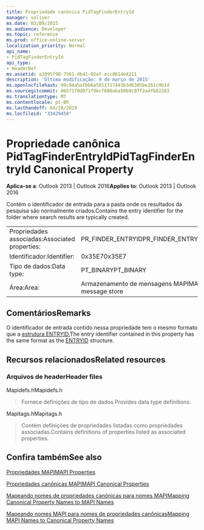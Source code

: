 ```yaml
---
title: Propriedade canônica PidTagFinderEntryId
manager: soliver
ms.date: 03/09/2015
ms.audience: Developer
ms.topic: reference
ms.prod: office-online-server
localization_priority: Normal
api_name:
- PidTagFinderEntryId
api_type:
- HeaderDef
ms.assetid: a3895f90-7561-4b41-92af-ecc8614e4211
description: 'Última modificação: 9 de março de 2015'
ms.openlocfilehash: 99c94a5afbb6a5011f17443b3d6305be261c9b1d
ms.sourcegitcommit: 8657170d071f9bcf680aba50b9c07f2a4fb82283
ms.translationtype: MT
ms.contentlocale: pt-BR
ms.lasthandoff: 04/28/2019
ms.locfileid: "33429450"
---
```

# <a name="pidtagfinderentryid-canonical-property"></a><span data-ttu-id="94b12-103">Propriedade canônica PidTagFinderEntryId</span><span class="sxs-lookup"><span data-stu-id="94b12-103">PidTagFinderEntryId Canonical Property</span></span>

  
  
<span data-ttu-id="94b12-104">**Aplica-se a**: Outlook 2013 | Outlook 2016</span><span class="sxs-lookup"><span data-stu-id="94b12-104">**Applies to**: Outlook 2013 | Outlook 2016</span></span> 
  
<span data-ttu-id="94b12-105">Contém o identificador de entrada para a pasta onde os resultados da pesquisa são normalmente criados.</span><span class="sxs-lookup"><span data-stu-id="94b12-105">Contains the entry identifier for the folder where search results are typically created.</span></span>
  
|||
|:-----|:-----|
|<span data-ttu-id="94b12-106">Propriedades associadas:</span><span class="sxs-lookup"><span data-stu-id="94b12-106">Associated properties:</span></span>  <br/> |<span data-ttu-id="94b12-107">PR_FINDER_ENTRYID</span><span class="sxs-lookup"><span data-stu-id="94b12-107">PR_FINDER_ENTRYID</span></span>  <br/> |
|<span data-ttu-id="94b12-108">Identificador:</span><span class="sxs-lookup"><span data-stu-id="94b12-108">Identifier:</span></span>  <br/> |<span data-ttu-id="94b12-109">0x35E7</span><span class="sxs-lookup"><span data-stu-id="94b12-109">0x35E7</span></span>  <br/> |
|<span data-ttu-id="94b12-110">Tipo de dados:</span><span class="sxs-lookup"><span data-stu-id="94b12-110">Data type:</span></span>  <br/> |<span data-ttu-id="94b12-111">PT_BINARY</span><span class="sxs-lookup"><span data-stu-id="94b12-111">PT_BINARY</span></span>  <br/> |
|<span data-ttu-id="94b12-112">Área:</span><span class="sxs-lookup"><span data-stu-id="94b12-112">Area:</span></span>  <br/> |<span data-ttu-id="94b12-113">Armazenamento de mensagens MAPI</span><span class="sxs-lookup"><span data-stu-id="94b12-113">MAPI message store</span></span>  <br/> |
   
## <a name="remarks"></a><span data-ttu-id="94b12-114">Comentários</span><span class="sxs-lookup"><span data-stu-id="94b12-114">Remarks</span></span>

<span data-ttu-id="94b12-115">O identificador de entrada contido nessa propriedade tem o mesmo formato que a [estrutura ENTRYID.](entryid.md)</span><span class="sxs-lookup"><span data-stu-id="94b12-115">The entry identifier contained in this property has the same format as the [ENTRYID](entryid.md) structure.</span></span> 
  
## <a name="related-resources"></a><span data-ttu-id="94b12-116">Recursos relacionados</span><span class="sxs-lookup"><span data-stu-id="94b12-116">Related resources</span></span>

### <a name="header-files"></a><span data-ttu-id="94b12-117">Arquivos de header</span><span class="sxs-lookup"><span data-stu-id="94b12-117">Header files</span></span>

<span data-ttu-id="94b12-118">Mapidefs.h</span><span class="sxs-lookup"><span data-stu-id="94b12-118">Mapidefs.h</span></span>
  
> <span data-ttu-id="94b12-119">Fornece definições de tipo de dados.</span><span class="sxs-lookup"><span data-stu-id="94b12-119">Provides data type definitions.</span></span>
    
<span data-ttu-id="94b12-120">Mapitags.h</span><span class="sxs-lookup"><span data-stu-id="94b12-120">Mapitags.h</span></span>
  
> <span data-ttu-id="94b12-121">Contém definições de propriedades listadas como propriedades associadas.</span><span class="sxs-lookup"><span data-stu-id="94b12-121">Contains definitions of properties listed as associated properties.</span></span>
    
## <a name="see-also"></a><span data-ttu-id="94b12-122">Confira também</span><span class="sxs-lookup"><span data-stu-id="94b12-122">See also</span></span>



[<span data-ttu-id="94b12-123">Propriedades MAPI</span><span class="sxs-lookup"><span data-stu-id="94b12-123">MAPI Properties</span></span>](mapi-properties.md)
  
[<span data-ttu-id="94b12-124">Propriedades canônicas MAPI</span><span class="sxs-lookup"><span data-stu-id="94b12-124">MAPI Canonical Properties</span></span>](mapi-canonical-properties.md)
  
[<span data-ttu-id="94b12-125">Mapeando nomes de propriedades canônicas para nomes MAPI</span><span class="sxs-lookup"><span data-stu-id="94b12-125">Mapping Canonical Property Names to MAPI Names</span></span>](mapping-canonical-property-names-to-mapi-names.md)
  
[<span data-ttu-id="94b12-126">Mapeando nomes MAPI para nomes de propriedades canônicas</span><span class="sxs-lookup"><span data-stu-id="94b12-126">Mapping MAPI Names to Canonical Property Names</span></span>](mapping-mapi-names-to-canonical-property-names.md)

